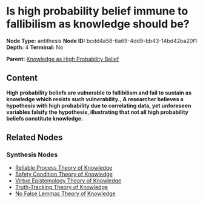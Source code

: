 # Is high probability belief immune to fallibilism as knowledge should be?

**Node Type:** antithesis
**Node ID:** bcdd4a58-6a69-4dd9-bb43-14bd42ba20f1
**Depth:** 4
**Terminal:** No

**Parent:** [Knowledge as High Probability Belief](knowledge-as-high-probability-belief-synthesis-cabc363a-33a7-4f2c-9738-4031072ac817.md)

## Content

**High probability beliefs are vulnerable to fallibilism and fail to sustain as knowledge which resists such vulnerability.**, **A researcher believes a hypothesis with high probability due to correlating data, yet unforeseen variables falsify the hypothesis, illustrating that not all high probability beliefs constitute knowledge.**

## Related Nodes

### Synthesis Nodes

- [Reliable Process Theory of Knowledge](reliable-process-theory-of-knowledge-synthesis-6ce3376c-dd1f-48b9-b573-3a692731bd08.md)
- [Safety Condition Theory of Knowledge](safety-condition-theory-of-knowledge-synthesis-ceecb72a-c60c-4dc0-8c9b-a744def07c36.md)
- [Virtue Epistemology Theory of Knowledge](virtue-epistemology-theory-of-knowledge-synthesis-e6f0482f-15ee-4de0-ab2f-2756ff32e057.md)
- [Truth-Tracking Theory of Knowledge](truth-tracking-theory-of-knowledge-synthesis-7c847262-0abf-4c83-9857-4244a7e6a69e.md)
- [No False Lemmas Theory of Knowledge](no-false-lemmas-theory-of-knowledge-synthesis-349fc837-5412-454d-826b-203ded2a6332.md)

